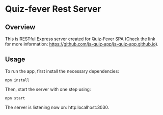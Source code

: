 # Quiz-fever Rest Server
     
## Overview 

This is RESTful Express server created for Quiz-Fever SPA (Check the link for more information: https://github.com/js-quiz-app/js-quiz-app.github.io). 

## Usage

To run the app, first install the necessary dependencies:

`npm install`

Then, start the server with one step using:

`npm start`

The server is listening now on: http:localhost:3030.